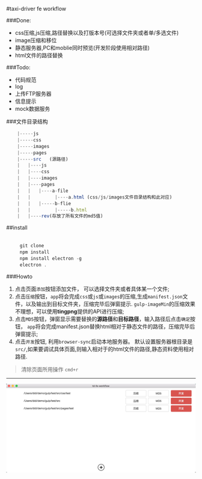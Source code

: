 #taxi-driver fe workflow

###Done:

* css压缩,js压缩,路径替换以及打版本号(可选择文件夹或者单/多选文件)
* image压缩和移位
* 静态服务器,PC和moblie同时预览(开发阶段使用相对路径)
* html文件的路径替换

###Todo:


* 代码规范
* log
* 上传FTP服务器
* 信息提示
* mock数据服务

###文件目录结构

```javascript
    |-----js
    |-----css
    |-----images
    |-----pages
    |-----src   (源路径)
    |   |----js
    |   |----css
    |   |----images
    |   |----pages
    |   |   |----a-file
    |   |         |----a.html (css/js/images文件目录结构和此对应)
    |   |   |-----b-flie
    |   |         |-----b.html
    |   |----rev(存放了所有文件的md5值)
```

##install

```javascript

     git clone  
     npm install
     npm install electron -g
     electron .

```

###Howto

1. 点击页面`添加`按钮添加文件， 可以选择文件夹或者具体某一个文件;
2. 点击`压缩`按钮，`app`将会完成`css`或`js`或`images`的压缩,生成`manifest.json`文件，以及输出到目标文件夹，压缩完毕后弹窗提示.
`gulp-imageMin`的压缩效果不理想，可以使用**tingpng**提供的API进行压缩;
3. 点击`MD5`按钮，弹窗显示需要替换的**源路径**和**目标路径**，输入路径后点击`确定`按钮，
`app`将会完成manifest.json替换html相对于静态文件的路径，压缩完毕后弹窗提示;
4. 点击`开发`按钮, 利用`browser-sync`启动本地服务器。
默认设置服务器根目录是`src/`,如果要调试具体页面,则输入相对于的html文件的路径,静态资料使用相对路径.

> 清除页面所用操作 `cmd+r`

---

![uiDemo](https://github.com/CommanderXL/td-feworkflow/raw/master/images/ui.png)
